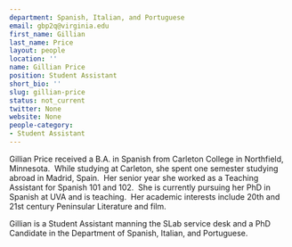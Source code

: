 ```yaml
---
department: Spanish, Italian, and Portuguese
email: gbp2q@virginia.edu
first_name: Gillian
last_name: Price
layout: people
location: ''
name: Gillian Price
position: Student Assistant
short_bio: ''
slug: gillian-price
status: not_current
twitter: None
website: None
people-category:
- Student Assistant
---
```


Gillian Price received a B.A. in Spanish from Carleton College in Northfield, Minnesota.  While studying at Carleton, she spent one semester studying abroad in Madrid, Spain.  Her senior year she worked as a Teaching Assistant for Spanish 101 and 102.  She is currently pursuing her PhD in Spanish at UVA and is teaching.  Her academic interests include 20th and 21st century Peninsular Literature and film.

Gillian is a Student Assistant manning the SLab service desk and a PhD Candidate in the Department of Spanish, Italian, and Portuguese.
